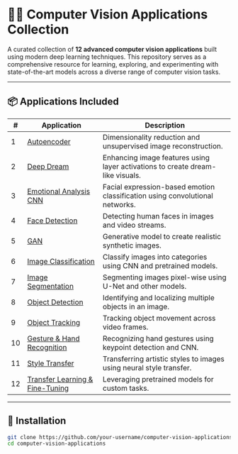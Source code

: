 # 🧠✨ Computer Vision Applications Collection

A curated collection of **12 advanced computer vision applications** built using modern deep learning techniques. This repository serves as a comprehensive resource for learning, exploring, and experimenting with state-of-the-art models across a diverse range of computer vision tasks.

---

## 📦 Applications Included

| #  | Application                             | Description |
|----|-----------------------------------------|-------------|
| 1  | [Autoencoder](#1-autoencoder)           | Dimensionality reduction and unsupervised image reconstruction. |
| 2  | [Deep Dream](#2-deep-dream)             | Enhancing image features using layer activations to create dream-like visuals. |
| 3  | [Emotional Analysis CNN](#3-emotional-analysis-cnn) | Facial expression-based emotion classification using convolutional networks. |
| 4  | [Face Detection](#4-face-detection)     | Detecting human faces in images and video streams. |
| 5  | [GAN](#5-generative-adversarial-networks) | Generative model to create realistic synthetic images. |
| 6  | [Image Classification](#6-image-classification) | Classify images into categories using CNN and pretrained models. |
| 7  | [Image Segmentation](#7-image-segmentation) | Segmenting images pixel-wise using U-Net and other models. |
| 8  | [Object Detection](#8-object-detection) | Identifying and localizing multiple objects in an image. |
| 9  | [Object Tracking](#9-object-tracking)   | Tracking object movement across video frames. |
| 10 | [Gesture & Hand Recognition](#10-recognition-of-gestures-and-hands) | Recognizing hand gestures using keypoint detection and CNN. |
| 11 | [Style Transfer](#11-style-transfer)    | Transferring artistic styles to images using neural style transfer. |
| 12 | [Transfer Learning & Fine-Tuning](#12-transfer-learning-and-fine-tuning) | Leveraging pretrained models for custom tasks. |

---

## 🔧 Installation

```bash
git clone https://github.com/your-username/computer-vision-applications.git
cd computer-vision-applications

